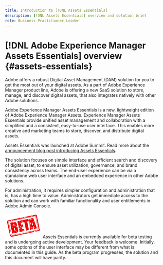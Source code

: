 ```yaml
---
title: Introduction to [!DNL Assets Essentials]
description: [!DNL Assets Essentials] overview and solution brief
role: Business Practitioner,Leader
---
```

# [!DNL Adobe Experience Manager Assets Essentials] overview {#assets-essentials}

Adobe offers a robust Digital Asset Management (DAM) solution for you to get the most out of your digital assets. As a part of Adobe Experience Manager product line, Adobe is offering a new SaaS solution to store, manage, and discover digital assets, that also integrates natively with other Adobe solutions. 

Adobe Experience Manager Assets Essentials is a new, lightweight edition of Adobe Experience Manager Assets. Experience Manager Assets Essentials provide unified asset management and collaboration with a simplified and a consistent, easy-to-use user interface. This enables more creative and marketing teams to store, discover, and distribute digital assets.

Assets Essentials was launched at Adobe Summit. Read more about the [announcement blog post introducing Assets Essentials](https://blog.adobe.com/en/publish/2021/04/27/introducing-adobe-experience-manager-assets-essentials-to-simplify-collaboration-across-teams.html).

The solution focuses on simple interface and efficient search and discovery of digital asset, to ensure asset utilization, governance, and brand consistency across teams. The end-user experience can be via a standalone web user interface and an embedded experience in other Adobe solutions. 

For administration, it requires simpler configuration and administration that is, has a high time to value. Administrators get immediate access to the solution and can work with familiar functionality and user entitlements in Adobe Admin Console.

![Beta software version](assets/do-not-localize/beta-version.png) Assets Essentials is currently available for beta testing and is undergoing active development. Your feedback is welcome. Initially, some options of the user interface may be different from what is documented in this guide. As the beta program progresses, the solution and this document will have parity.
